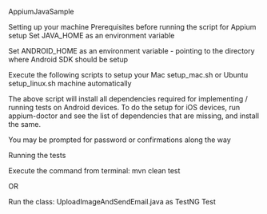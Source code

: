 AppiumJavaSample

Setting up your machine
Prerequisites before running the script for Appium setup
Set JAVA_HOME as an environment variable

Set ANDROID_HOME as an environment variable - pointing to the directory where Android SDK should be setup

Execute the following scripts to setup your Mac setup_mac.sh or Ubuntu setup_linux.sh machine automatically

The above script will install all dependencies required for implementing / running tests on Android devices. To do the setup for iOS devices, run appium-doctor and see the list of dependencies that are missing, and install the same.

You may be prompted for password or confirmations along the way

Running the tests

Execute the command from terminal:
 mvn clean test
 
 OR

Run the class:
 UploadImageAndSendEmail.java as TestNG Test
 
 

